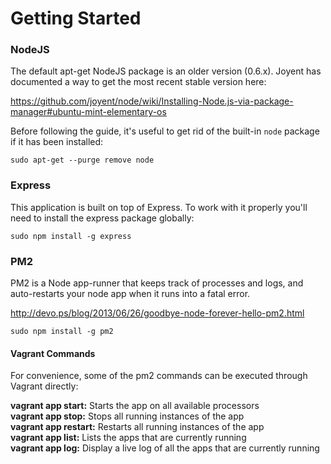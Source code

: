 # Getting Started

### NodeJS

The default apt-get NodeJS package is an older version (0.6.x). Joyent has documented a
way to get the most recent stable version here:  

https://github.com/joyent/node/wiki/Installing-Node.js-via-package-manager#ubuntu-mint-elementary-os

Before following the guide, it's useful to get rid of the built-in `node` package if it
has been installed:

```
sudo apt-get --purge remove node
```

### Express

This application is built on top of Express. To work with it properly you'll need to install
the express package globally:

```
sudo npm install -g express
```

### PM2

PM2 is a Node app-runner that keeps track of processes and logs, and auto-restarts your node app
when it runs into a fatal error.

http://devo.ps/blog/2013/06/26/goodbye-node-forever-hello-pm2.html

```
sudo npm install -g pm2
```

#### Vagrant Commands

For convenience, some of the pm2 commands can be executed through Vagrant directly:

**vagrant app start:** Starts the app on all available processors  
**vagrant app stop:** Stops all running instances of the app  
**vagrant app restart:** Restarts all running instances of the app  
**vagrant app list:** Lists the apps that are currently running  
**vagrant app log:** Display a live log of all the apps that are currently running  
